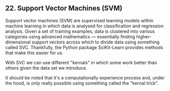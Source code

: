## 22. Support Vector Machines (SVM)

Support vector machines (SVM) are supervised learning models within machine learning in which data is analysed for classification and regression analysis. Given a set of training examples, data is clustered into various categories using advanced mathematics — essentially finding higher-dimensional support vectors across which to divide data using something called SVC. Thankfully, the Python package SciKit-Learn provides methods that make this easier for us.

With SVC we can use different "kernals" in which some work better than others given the data set we introduce.

It should be noted that it's a computationally experience process and, under the hood, is only really possible using something called the "kernal trick".
